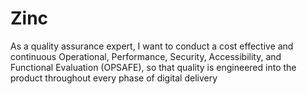 # Zinc

As a quality assurance expert, I want to conduct a cost effective and continuous Operational, Performance, Security, Accessibility, and Functional Evaluation (OPSAFE), so that quality is engineered into the product throughout every phase of digital delivery
